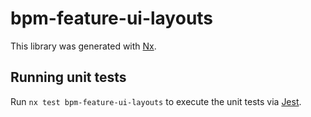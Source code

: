 # bpm-feature-ui-layouts

This library was generated with [Nx](https://nx.dev).

## Running unit tests

Run `nx test bpm-feature-ui-layouts` to execute the unit tests via [Jest](https://jestjs.io).
